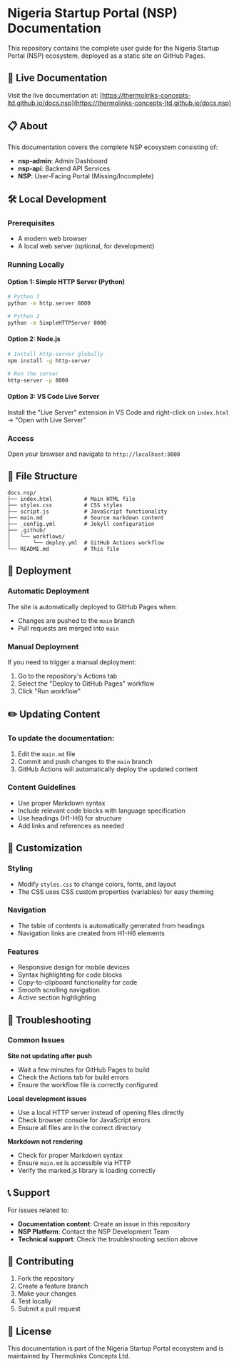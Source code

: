 # Nigeria Startup Portal (NSP) Documentation

This repository contains the complete user guide for the Nigeria Startup Portal (NSP) ecosystem, deployed as a static site on GitHub Pages.

## 🚀 Live Documentation
Visit the live documentation at: [https://thermolinks-concepts-ltd.github.io/docs.nsp](https://thermolinks-concepts-ltd.github.io/docs.nsp)

## 📋 About
This documentation covers the complete NSP ecosystem consisting of:
- **nsp-admin**: Admin Dashboard
- **nsp-api**: Backend API Services
- **NSP**: User-Facing Portal (Missing/Incomplete)

## 🛠️ Local Development

### Prerequisites
- A modern web browser
- A local web server (optional, for development)

### Running Locally

#### Option 1: Simple HTTP Server (Python)
```bash
# Python 3
python -m http.server 8000

# Python 2
python -m SimpleHTTPServer 8000
```

#### Option 2: Node.js
```bash
# Install http-server globally
npm install -g http-server

# Run the server
http-server -p 8000
```

#### Option 3: VS Code Live Server
Install the "Live Server" extension in VS Code and right-click on `index.html` → "Open with Live Server"

### Access
Open your browser and navigate to `http://localhost:8000`

## 📁 File Structure
```
docs.nsp/
├── index.html          # Main HTML file
├── styles.css          # CSS styles
├── script.js           # JavaScript functionality
├── main.md             # Source markdown content
├── _config.yml         # Jekyll configuration
├── .github/
│   └── workflows/
│       └── deploy.yml  # GitHub Actions workflow
└── README.md           # This file
```

## 🔄 Deployment

### Automatic Deployment
The site is automatically deployed to GitHub Pages when:
- Changes are pushed to the `main` branch
- Pull requests are merged into `main`

### Manual Deployment
If you need to trigger a manual deployment:
1. Go to the repository's Actions tab
2. Select the "Deploy to GitHub Pages" workflow
3. Click "Run workflow"

## ✏️ Updating Content

### To update the documentation:
1. Edit the `main.md` file
2. Commit and push changes to the `main` branch
3. GitHub Actions will automatically deploy the updated content

### Content Guidelines
- Use proper Markdown syntax
- Include relevant code blocks with language specification
- Use headings (H1-H6) for structure
- Add links and references as needed

## 🎨 Customization

### Styling
- Modify `styles.css` to change colors, fonts, and layout
- The CSS uses CSS custom properties (variables) for easy theming

### Navigation
- The table of contents is automatically generated from headings
- Navigation links are created from H1-H6 elements

### Features
- Responsive design for mobile devices
- Syntax highlighting for code blocks
- Copy-to-clipboard functionality for code
- Smooth scrolling navigation
- Active section highlighting

## 🔧 Troubleshooting

### Common Issues

**Site not updating after push**
- Wait a few minutes for GitHub Pages to build
- Check the Actions tab for build errors
- Ensure the workflow file is correctly configured

**Local development issues**
- Use a local HTTP server instead of opening files directly
- Check browser console for JavaScript errors
- Ensure all files are in the correct directory

**Markdown not rendering**
- Check for proper Markdown syntax
- Ensure `main.md` is accessible via HTTP
- Verify the marked.js library is loading correctly

## 📞 Support

For issues related to:
- **Documentation content**: Create an issue in this repository
- **NSP Platform**: Contact the NSP Development Team
- **Technical support**: Check the troubleshooting section above

## 🤝 Contributing

1. Fork the repository
2. Create a feature branch
3. Make your changes
4. Test locally
5. Submit a pull request

## 📄 License

This documentation is part of the Nigeria Startup Portal ecosystem and is maintained by Thermolinks Concepts Ltd.
